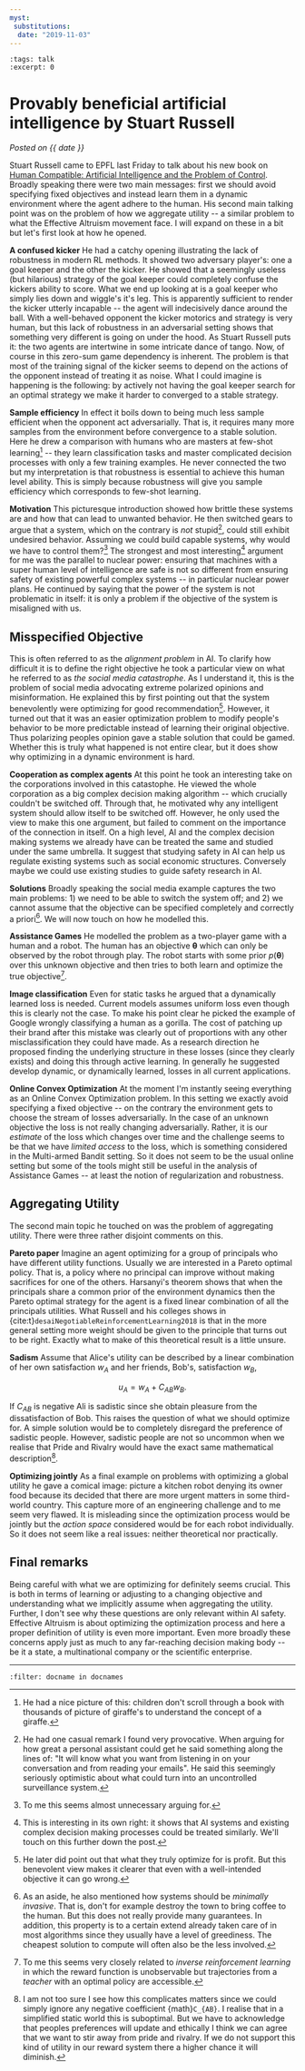 ```yaml
---
myst:
 substitutions:
  date: "2019-11-03"
---
```

```{post} 2019-11-03
:tags: talk
:excerpt: 0
```

# Provably beneficial artificial intelligence by Stuart Russell
_Posted on {{ date }}_


Stuart Russell came to EPFL last Friday to talk about his new book on [Human Compatible: Artificial Intelligence and the Problem of Control][book].
Broadly speaking there were two main messages: first we should avoid specifying fixed objectives and instead learn them in a dynamic environment where the agent adhere to the human.
His second main talking point was on the problem of how we aggregate utility -- a similar problem to what the Effective Altruism movement face.
I will expand on these in a bit but let's first look at how he opened. 

**A confused kicker**
He had a catchy opening illustrating the lack of robustness in modern RL methods.
It showed two adversary player's: one a goal keeper and the other the kicker.
He showed that a seemingly useless (but hilarious) strategy of the goal keeper could completely confuse the kickers ability to score.
What we end up looking at is a goal keeper who simply lies down and wiggle's it's leg.
This is apparently sufficient to render the kicker utterly incapable -- the agent will indecisively dance around the ball.
With a well-behaved opponent the kicker motorics and strategy is very human, but this lack of robustness in an adversarial setting shows that something very different is going on under the hood.
As Stuart Russell puts it: the two agents are intertwine in some intricate dance of tango.
Now, of course in this zero-sum game dependency is inherent.
The problem is that most of the training signal of the kicker seems to depend on the actions of the opponent instead of treating it as noise.
What I could imagine is happening is the following: by actively not having the goal keeper search for an optimal strategy we make it harder to converged to a stable strategy.

**Sample efficiency**
In effect it boils down to being much less sample efficient when the opponent act adversarially. 
That is, it requires many more samples from the environment before convergence to a stable solution.
Here he drew a comparison with humans who are masters at few-shot learning[^giraffe] -- they learn classification tasks and master complicated decision processes with only a few training examples.
He never connected the two but my interpretation is that robustness is essential to achieve this human level ability.
This is simply because robustness will give you sample efficiency which corresponds to few-shot learning.

[^giraffe]: He had a nice picture of this: children don't scroll through a book with thousands of picture of giraffe's to understand the concept of a giraffe. 


**Motivation**
This picturesque introduction showed how brittle these systems are and how that can lead to unwanted behavior.
He then switched gears to argue that a system, which on the contrary is _not_ stupid[^power], could still exhibit undesired behavior.
Assuming we could build capable systems, why would we have to control them?[^argument]
The strongest and most interesting[^complex] argument for me was the parallel to nuclear power: ensuring that machines with a super human level of intelligence are safe is not so different from ensuring safety of existing powerful complex systems -- in particular nuclear power plans.
He continued by saying that the power of the system is not problematic in itself: it is only a problem if the objective of the system is misaligned with us.

[^power]: He had one casual remark I found very provocative.
  When arguing for how great a personal assistant could get he said something along the lines of:
  "It will know what you want from listening in on your conversation and from reading your emails".
  He said this seemingly seriously optimistic about what could turn into an uncontrolled surveillance system.
[^argument]: To me this seems almost unnecessary arguing for.
[^complex]: This is interesting in its own right: 
  it shows that AI systems and existing complex decision making processes could be treated similarly. 
  We'll touch on this further down the post.

## Misspecified Objective

This is often referred to as the _alignment problem_ in AI.
To clarify how difficult it is to define the right objective he took a particular view on what he referred to as _the social media catastrophe_.
As I understand it, this is the problem of social media advocating extreme polarized opinions and misinformation.
He explained this by first pointing out that the system benevolently were optimizing for good recommendation[^money].
However, it turned out that it was an easier optimization problem to modify people's behavior to be more predictable instead of learning their original objective.
Thus polarizing peoples opinion gave a stable solution that could be gamed.
Whether this is truly what happened is not entire clear, but it does show why optimizing in a dynamic environment is hard.

[^money]: He later did point out that what they truly optimize for is profit.
  But this benevolent view makes it clearer that even with a well-intended objective it can go wrong.

**Cooperation as complex agents**
At this point he took an interesting take on the corporations involved in this catastophe.
He viewed the whole corporation as a big complex decision making algorithm -- which crucially couldn't be switched off.
Through that, he motivated why any intelligent system should allow itself to be switched off. 
However, he only used the view to make this one argument, but failed to comment on the importance of the connection in itself.
On a high level, AI and the complex decision making systems we already have can be treated the same and studied under the same umbrella.
It suggest that studying safety in AI can help us regulate existing systems such as social economic structures.
Conversely maybe we could use existing studies to guide safety research in AI.

**Solutions**
Broadly speaking the social media example captures the two main problems: 1) we need to be able to switch the system off; and 2) we cannot assume that the objective can be specified completely and correctly a priori[^miw].
We will now touch on how he modelled this.

[^miw]: As an aside, he also mentioned how systems should be _minimally invasive_.
  That is, don't for example destroy the town to bring coffee to the human.
  But this does not really provide many guarantees.
  In addition, this property is to a certain extend already taken care of in most algorithms since they usually have a level of greediness.
  The cheapest solution to compute will often also be the less involved.

**Assistance Games**
He modelled the problem as a two-player game with a human and a robot.
The human has an objective $\mathbf \theta$ which can only be observed by the robot through play.
The robot starts with some prior $p(\mathbf \theta)$ over this unknown objective and then tries to both learn and optimize the true objective[^inverse].

[^inverse]: To me this seems very closely related to _inverse reinforcement learning_ in which the reward function is unobservable but trajectories from a _teacher_ with an optimal policy are accessible.

**Image classification**
Even for static tasks he argued that a dynamically learned loss is needed.
Current models assumes uniform loss even though this is clearly not the case.
To make his point clear he picked the example of Google wrongly classifying a human as a gorilla.
The cost of patching up their brand after this mistake was clearly out of proportions with any other misclassification they could have made.
As a research direction he proposed finding the underlying structure in these losses (since they clearly exists) and doing this through active learning.
In generally he suggested develop dynamic, or dynamically learned, losses in all current applications.

**Online Convex Optimization**
At the moment I'm instantly seeing everything as an Online Convex Optimization problem.
In this setting we exactly avoid specifying a fixed objective -- on the contrary the environment gets to choose the stream of losses adversarially.
In the case of an unknown objective the loss is not really changing adversarially.
Rather, it is our _estimate_ of the loss which changes over time and the challenge seems to be that we have _limited access_ to the loss, which is something considered in the Multi-armed Bandit setting.
So it does not seem to be the usual online setting but some of the tools might still be useful in the analysis of Assistance Games -- at least the notion of regularization and robustness.

## Aggregating Utility

The second main topic he touched on was the problem of aggregating utility.
There were three rather disjoint comments on this.

**Pareto paper**
Imagine an agent optimizing for a group of principals who have different utility functions.
Usually we are interested in a Pareto optimal policy.
That is, a policy where no principal can improve without making sacrifices for one of the others.
Harsanyi's theorem shows that when the principals share a common prior of the environment dynamics then the Pareto optimal strategy for the agent is a fixed linear combination of all the principals utilities.
What Russell and his colleges shows in {cite:t}`desaiNegotiableReinforcementLearning2018` is that in the more general setting more weight should be given to the principle that turns out to be right.
Exactly what to make of this theoretical result is a little unsure.

**Sadism**
Assume that Alice's utility can be described by a linear combination of her own satisfaction $w_A$ and her friends, Bob's, satisfaction $w_B$,

$$u_A = w_A + C_{AB} w_B.$$

If $C_{AB}$ is negative Ali is sadistic since she obtain pleasure from the dissatisfaction of Bob.
This raises the question of what we should optimize for.
A simple solution would be to completely disregard the preference of sadistic people.
However, sadistic people are not so uncommon when we realise that Pride and Rivalry would have the exact same mathematical description[^sadism].

[^sadism]: I am not too sure I see how this complicates matters since we could simply ignore any negative coefficient {math}`C_{AB}`.
  I realise that in a simplified static world this is suboptimal.
  But we have to acknowledge that peoples preferences will update and ethically I think we can agree that we want to stir away from pride and rivalry.
  If we do not support this kind of utility in our reward system there a higher chance it will diminish.

**Optimizing jointly**
As a final example on problems with optimizing a global utility he gave a comical image: picture a kitchen robot denying its owner food because its decided that there are more urgent matters in some third-world country.
This capture more of an engineering challenge and to me seem very flawed.
It is misleading since the optimization process would be jointly but the _action space_ considered would be for each robot individually.
So it does not seem like a real issues: neither theoretical nor practically.

## Final remarks

Being careful with what we are optimizing for definitely seems crucial.
This is both in terms of learning or adjusting to a changing objective and understanding what we implicitly assume when aggregating the utility.
Further, I don't see why these questions are only relevant within AI safety.
Effective Altruism is about optimizing the optimization process and here a proper definition of utility is even more important.
Even more broadly these concerns apply just as much to any far-reaching decision making body -- be it a state, a multinational company or the scientific enterprise.


[book]: https://www.amazon.com/Human-Compatible-Artificial-Intelligence-Problem/dp/0525558616

---
```{bibliography}
:filter: docname in docnames
```
